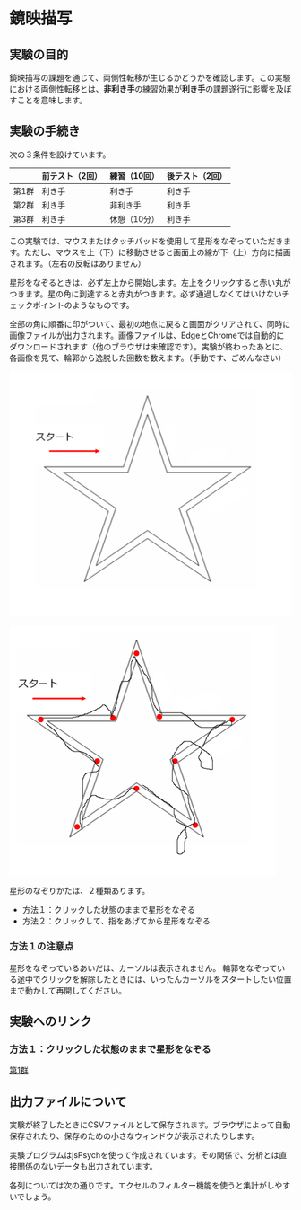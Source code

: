 # 鏡映描写

## 実験の目的

鏡映描写の課題を通じて、両側性転移が生じるかどうかを確認します。この実験における両側性転移とは、**非利き手**の練習効果が**利き手**の課題遂行に影響を及ぼすことを意味します。

## 実験の手続き

次の３条件を設けています。

| | 前テスト（2回） | 練習（10回） | 後テスト（2回） |
----|----|----|---- 
| 第1群 | 利き手 | 利き手 | 利き手 |
| 第2群 | 利き手 | 非利き手 | 利き手 |
| 第3群 | 利き手 | 休憩（10分） | 利き手 |

この実験では、マウスまたはタッチパッドを使用して星形をなぞっていただきます。ただし、マウスを上（下）に移動させると画面上の線が下（上）方向に描画されます。（左右の反転はありません）

星形をなぞるときは、必ず左上から開始します。左上をクリックすると赤い丸がつきます。星の角に到達すると赤丸がつきます。必ず通過しなくてはいけないチェックポイントのようなものです。

全部の角に順番に印がついて、最初の地点に戻ると画面がクリアされて、同時に画像ファイルが出力されます。画像ファイルは、EdgeとChromeでは自動的にダウンロードされます（他のブラウザは未確認です）。実験が終わったあとに、各画像を見て、輪郭から逸脱した回数を数えます。（手動です、ごめんなさい）

![スタート時の画像](start_img_for_manual.png "スタート時の画像")
 
![出力される画像のサンプル](result_for_manual.png "出力される画像のサンプル")

星形のなぞりかたは、２種類あります。

- 方法１：クリックした状態のままで星形をなぞる
- 方法２：クリックして、指をあげてから星形をなぞる

### 方法１の注意点

星形をなぞっているあいだは、カーソルは表示されません。
輪郭をなぞっている途中でクリックを解除したときには、いったんカーソルをスタートしたい位置まで動かして再開してください。

## 実験へのリンク

### 方法１：クリックした状態のままで星形をなぞる

[第1群](MirrorDrawing.html?pattern=1&mouse_style=1&rest_time=10)


## 出⼒ファイルについて

実験が終了したときにCSVファイルとして保存されます。ブラウザによって自動保存されたり、保存のための小さなウィンドウが表示されたりします。

実験プログラムはjsPsychを使って作成されています。その関係で、分析とは直接関係のないデータも出力されています。

各列については次の通りです。エクセルのフィルター機能を使うと集計がしやすいでしょう。